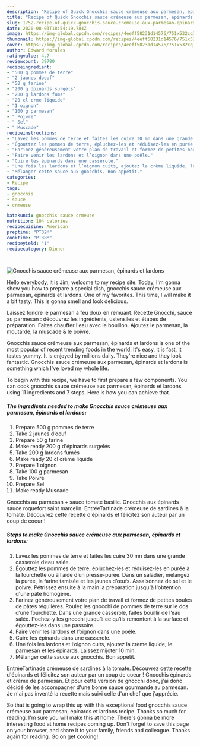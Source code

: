 ```yaml
---
description: "Recipe of Quick Gnocchis sauce crémeuse aux parmesan, épinards et lardons"
title: "Recipe of Quick Gnocchis sauce crémeuse aux parmesan, épinards et lardons"
slug: 1752-recipe-of-quick-gnocchis-sauce-cremeuse-aux-parmesan-epinards-et-lardons
date: 2020-08-03T18:54:19.784Z
image: https://img-global.cpcdn.com/recipes/4eeff58231d14576/751x532cq70/gnocchis-sauce-cremeuse-aux-parmesan-epinards-et-lardons-photo-principale-de-la-recette.jpg
thumbnail: https://img-global.cpcdn.com/recipes/4eeff58231d14576/751x532cq70/gnocchis-sauce-cremeuse-aux-parmesan-epinards-et-lardons-photo-principale-de-la-recette.jpg
cover: https://img-global.cpcdn.com/recipes/4eeff58231d14576/751x532cq70/gnocchis-sauce-cremeuse-aux-parmesan-epinards-et-lardons-photo-principale-de-la-recette.jpg
author: Edward Morales
ratingvalue: 4.7
reviewcount: 39780
recipeingredient:
- "500 g pommes de terre"
- "2 jaunes doeuf"
- "50 g farine"
- "200 g dpinards surgels"
- "200 g lardons fums"
- "20 cl crme liquide"
- "1 oignon"
- "100 g parmesan"
- " Poivre"
- " Sel"
- " Muscade"
recipeinstructions:
- "Lavez les pommes de terre et faites les cuire 30 mn dans une grande casserole d’eau salée."
- "Égouttez les pommes de terre, épluchez-les et réduisez-les en purée à la fourchette ou à l’aide d’un presse-purée. Dans un saladier, mélangez la purée, la farine tamisée et les jaunes d’œufs. Assaisonnez de sel et le poivre. Pétrissez ensuite à la main la préparation jusqu&#39;à l&#39;obtention d&#39;une pâte homogène."
- "Farinez généreusement votre plan de travail et formez de petites boules de pâtes régulières. Roulez les gnocchi de pommes de terre sur le dos d’une fourchette. Dans une grande casserole, faites bouillir de l’eau salée. Pochez-y les gnocchi jusqu’à ce qu’ils remontent à la surface et égouttez-les dans une passoire."
- "Faire venir les lardons et l’oignon dans une poêle."
- "Cuire les épinards dans une casserole."
- "Une fois les lardons et l’oignon cuits, ajoutez la crème liquide, le parmesan et les épinards. Laissez mijoter 10 min."
- "Mélanger cette sauce aux gnocchis. Bon appétit."
categories:
- Recipe
tags:
- gnocchis
- sauce
- crmeuse

katakunci: gnocchis sauce crmeuse 
nutrition: 104 calories
recipecuisine: American
preptime: "PT32M"
cooktime: "PT38M"
recipeyield: "1"
recipecategory: Dinner

---
```



![Gnocchis sauce crémeuse aux parmesan, épinards et lardons](https://img-global.cpcdn.com/recipes/4eeff58231d14576/751x532cq70/gnocchis-sauce-cremeuse-aux-parmesan-epinards-et-lardons-photo-principale-de-la-recette.jpg)

Hello everybody, it is Jim, welcome to my recipe site. Today, I'm gonna show you how to prepare a special dish, gnocchis sauce crémeuse aux parmesan, épinards et lardons. One of my favorites. This time, I will make it a bit tasty. This is gonna smell and look delicious.

Laissez fondre le parmesan à feu doux en remuant. Recette Gnocchi, sauce au parmesan : découvrez les ingrédients, ustensiles et étapes de préparation. Faites chauffer l&#39;eau avec le bouillon. Ajoutez le parmesan, la moutarde, la muscade &amp; le poivre.

Gnocchis sauce crémeuse aux parmesan, épinards et lardons is one of the most popular of recent trending foods in the world. It's easy, it is fast, it tastes yummy. It is enjoyed by millions daily. They're nice and they look fantastic. Gnocchis sauce crémeuse aux parmesan, épinards et lardons is something which I've loved my whole life.


To begin with this recipe, we have to first prepare a few components. You can cook gnocchis sauce crémeuse aux parmesan, épinards et lardons using 11 ingredients and 7 steps. Here is how you can achieve that.

<!--inarticleads1-->

##### The ingredients needed to make Gnocchis sauce crémeuse aux parmesan, épinards et lardons:

1. Prepare 500 g pommes de terre
1. Take 2 jaunes d’oeuf
1. Prepare 50 g farine
1. Make ready 200 g d&#39;épinards surgelés
1. Take 200 g lardons fumés
1. Make ready 20 cl crème liquide
1. Prepare 1 oignon
1. Take 100 g parmesan
1. Take  Poivre
1. Prepare  Sel
1. Make ready  Muscade


Gnocchis au parmesan + sauce tomate basilic. Gnocchis aux épinards sauce roquefort saint marcelin. EntréeTartinade crémeuse de sardines à la tomate. Découvrez cette recette d&#39;épinards et félicitez son auteur par un coup de coeur ! 

<!--inarticleads2-->

##### Steps to make Gnocchis sauce crémeuse aux parmesan, épinards et lardons:

1. Lavez les pommes de terre et faites les cuire 30 mn dans une grande casserole d’eau salée.
1. Égouttez les pommes de terre, épluchez-les et réduisez-les en purée à la fourchette ou à l’aide d’un presse-purée. Dans un saladier, mélangez la purée, la farine tamisée et les jaunes d’œufs. Assaisonnez de sel et le poivre. Pétrissez ensuite à la main la préparation jusqu&#39;à l&#39;obtention d&#39;une pâte homogène.
1. Farinez généreusement votre plan de travail et formez de petites boules de pâtes régulières. Roulez les gnocchi de pommes de terre sur le dos d’une fourchette. Dans une grande casserole, faites bouillir de l’eau salée. Pochez-y les gnocchi jusqu’à ce qu’ils remontent à la surface et égouttez-les dans une passoire.
1. Faire venir les lardons et l’oignon dans une poêle.
1. Cuire les épinards dans une casserole.
1. Une fois les lardons et l’oignon cuits, ajoutez la crème liquide, le parmesan et les épinards. Laissez mijoter 10 min.
1. Mélanger cette sauce aux gnocchis. Bon appétit.


EntréeTartinade crémeuse de sardines à la tomate. Découvrez cette recette d&#39;épinards et félicitez son auteur par un coup de coeur ! Gnocchis épinards et crème de parmesan. Et pour cette version de gnocchi donc, j&#39;ai donc décidé de les accompagner d&#39;une bonne sauce gourmande au parmesan. Je n&#39;ai pas inventé la recette mais suivi celle d&#39;un chef que j&#39;apprécie. 

So that is going to wrap this up with this exceptional food gnocchis sauce crémeuse aux parmesan, épinards et lardons recipe. Thanks so much for reading. I'm sure you will make this at home. There's gonna be more interesting food at home recipes coming up. Don't forget to save this page on your browser, and share it to your family, friends and colleague. Thanks again for reading. Go on get cooking!
